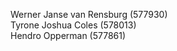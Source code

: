 Werner Janse van Rensburg (577930)
<br/>
Tyrone Joshua Coles (578013)
<br/>
Hendro Opperman (577861)
<br>
